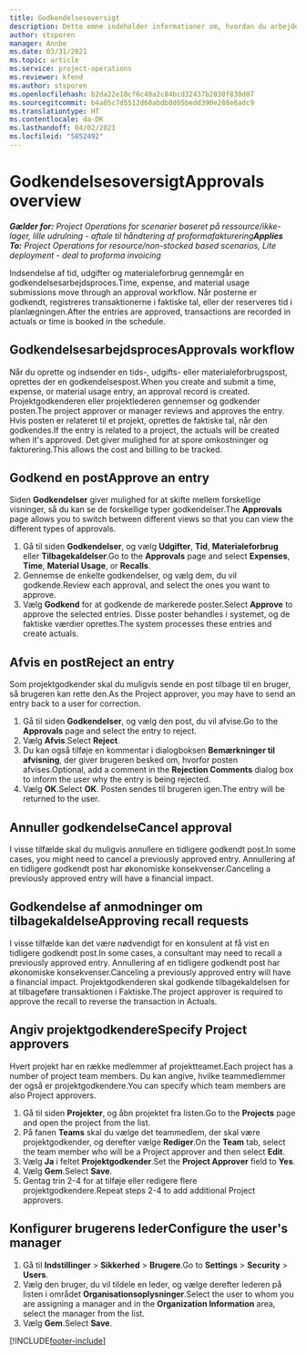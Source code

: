 ```yaml
---
title: Godkendelsesoversigt
description: Dette emne indeholder informationer om, hvordan du arbejder med godkendelser i Project Operations.
author: stsporen
manager: Annbe
ms.date: 03/31/2021
ms.topic: article
ms.service: project-operations
ms.reviewer: kfend
ms.author: stsporen
ms.openlocfilehash: b2da22e10cf6c40a2c84bcd32437b2830f830d07
ms.sourcegitcommit: b4a05c7d5512d60abdb0d05bedd390e288e8adc9
ms.translationtype: HT
ms.contentlocale: da-DK
ms.lasthandoff: 04/02/2021
ms.locfileid: "5852492"
---
```

# <a name="approvals-overview"></a><span data-ttu-id="4b4b0-103">Godkendelsesoversigt</span><span class="sxs-lookup"><span data-stu-id="4b4b0-103">Approvals overview</span></span>

<span data-ttu-id="4b4b0-104">_**Gælder for:** Project Operations for scenarier baseret på ressource/ikke-lager, lille udrulning - aftale til håndtering af proformafakturering_</span><span class="sxs-lookup"><span data-stu-id="4b4b0-104">_**Applies To:** Project Operations for resource/non-stocked based scenarios, Lite deployment - deal to proforma invoicing_</span></span>

<span data-ttu-id="4b4b0-105">Indsendelse af tid, udgifter og materialeforbrug gennemgår en godkendelsesarbejdsproces.</span><span class="sxs-lookup"><span data-stu-id="4b4b0-105">Time, expense, and material usage submissions move through an approval workflow.</span></span> <span data-ttu-id="4b4b0-106">Når posterne er godkendt, registreres transaktionerne i faktiske tal, eller der reserveres tid i planlægningen.</span><span class="sxs-lookup"><span data-stu-id="4b4b0-106">After the entries are approved, transactions are recorded in actuals or time is booked in the schedule.</span></span>

## <a name="approvals-workflow"></a><span data-ttu-id="4b4b0-107">Godkendelsesarbejdsproces</span><span class="sxs-lookup"><span data-stu-id="4b4b0-107">Approvals workflow</span></span>
<span data-ttu-id="4b4b0-108">Når du oprette og indsender en tids-, udgifts- eller materialeforbrugspost, oprettes der en godkendelsespost.</span><span class="sxs-lookup"><span data-stu-id="4b4b0-108">When you create and submit a time, expense, or material usage entry, an approval record is created.</span></span> <span data-ttu-id="4b4b0-109">Projektgodkenderen eller projektlederen gennemser og godkender posten.</span><span class="sxs-lookup"><span data-stu-id="4b4b0-109">The project approver or manager reviews and approves the entry.</span></span> <span data-ttu-id="4b4b0-110">Hvis posten er relateret til et projekt, oprettes de faktiske tal, når den godkendes.</span><span class="sxs-lookup"><span data-stu-id="4b4b0-110">If the entry is related to a project, the actuals will be created when it's approved.</span></span> <span data-ttu-id="4b4b0-111">Det giver mulighed for at spore omkostninger og fakturering.</span><span class="sxs-lookup"><span data-stu-id="4b4b0-111">This allows the cost and billing to be tracked.</span></span>

## <a name="approve-an-entry"></a><span data-ttu-id="4b4b0-112">Godkend en post</span><span class="sxs-lookup"><span data-stu-id="4b4b0-112">Approve an entry</span></span>
<span data-ttu-id="4b4b0-113">Siden **Godkendelser** giver mulighed for at skifte mellem forskellige visninger, så du kan se de forskellige typer godkendelser.</span><span class="sxs-lookup"><span data-stu-id="4b4b0-113">The **Approvals** page allows you to switch between different views so that you can view the different types of approvals.</span></span>
  
1. <span data-ttu-id="4b4b0-114">Gå til siden **Godkendelser**, og vælg **Udgifter**, **Tid**, **Materialeforbrug** eller **Tilbagekaldelser**.</span><span class="sxs-lookup"><span data-stu-id="4b4b0-114">Go to the **Approvals** page and select **Expenses**, **Time**, **Material Usage**, or **Recalls**.</span></span>
2. <span data-ttu-id="4b4b0-115">Gennemse de enkelte godkendelser, og vælg dem, du vil godkende.</span><span class="sxs-lookup"><span data-stu-id="4b4b0-115">Review each approval, and select the ones you want to approve.</span></span>
3. <span data-ttu-id="4b4b0-116">Vælg **Godkend** for at godkende de markerede poster.</span><span class="sxs-lookup"><span data-stu-id="4b4b0-116">Select **Approve** to approve the selected entries.</span></span>
<span data-ttu-id="4b4b0-117">Disse poster behandles i systemet, og de faktiske værdier oprettes.</span><span class="sxs-lookup"><span data-stu-id="4b4b0-117">The system processes these entries and create actuals.</span></span>

## <a name="reject-an-entry"></a><span data-ttu-id="4b4b0-118">Afvis en post</span><span class="sxs-lookup"><span data-stu-id="4b4b0-118">Reject an entry</span></span>
<span data-ttu-id="4b4b0-119">Som projektgodkender skal du muligvis sende en post tilbage til en bruger, så brugeren kan rette den.</span><span class="sxs-lookup"><span data-stu-id="4b4b0-119">As the Project approver, you may have to send an entry back to a user for correction.</span></span>
  
1. <span data-ttu-id="4b4b0-120">Gå til siden **Godkendelser**, og vælg den post, du vil afvise.</span><span class="sxs-lookup"><span data-stu-id="4b4b0-120">Go to the **Approvals** page and select the entry to reject.</span></span> 
2. <span data-ttu-id="4b4b0-121">Vælg **Afvis**.</span><span class="sxs-lookup"><span data-stu-id="4b4b0-121">Select **Reject**.</span></span>
3. <span data-ttu-id="4b4b0-122">Du kan også tilføje en kommentar i dialogboksen **Bemærkninger til afvisning**, der giver brugeren besked om, hvorfor posten afvises.</span><span class="sxs-lookup"><span data-stu-id="4b4b0-122">Optional, add a comment in the **Rejection Comments** dialog box to inform the user why the entry is being rejected.</span></span>
4. <span data-ttu-id="4b4b0-123">Vælg **OK**.</span><span class="sxs-lookup"><span data-stu-id="4b4b0-123">Select **OK**.</span></span> <span data-ttu-id="4b4b0-124">Posten sendes til brugeren igen.</span><span class="sxs-lookup"><span data-stu-id="4b4b0-124">The entry will be returned to the user.</span></span>
  
## <a name="cancel-approval"></a><span data-ttu-id="4b4b0-125">Annuller godkendelse</span><span class="sxs-lookup"><span data-stu-id="4b4b0-125">Cancel approval</span></span>
<span data-ttu-id="4b4b0-126">I visse tilfælde skal du muligvis annullere en tidligere godkendt post.</span><span class="sxs-lookup"><span data-stu-id="4b4b0-126">In some cases, you might need to cancel a previously approved entry.</span></span> <span data-ttu-id="4b4b0-127">Annullering af en tidligere godkendt post har økonomiske konsekvenser.</span><span class="sxs-lookup"><span data-stu-id="4b4b0-127">Canceling a previously approved entry will have a financial impact.</span></span> 

## <a name="approving-recall-requests"></a><span data-ttu-id="4b4b0-128">Godkendelse af anmodninger om tilbagekaldelse</span><span class="sxs-lookup"><span data-stu-id="4b4b0-128">Approving recall requests</span></span>
<span data-ttu-id="4b4b0-129">I visse tilfælde kan det være nødvendigt for en konsulent at få vist en tidligere godkendt post.</span><span class="sxs-lookup"><span data-stu-id="4b4b0-129">In some cases, a consultant may need to recall a previously approved entry.</span></span> <span data-ttu-id="4b4b0-130">Annullering af en tidligere godkendt post har økonomiske konsekvenser.</span><span class="sxs-lookup"><span data-stu-id="4b4b0-130">Canceling a previously approved entry will have a financial impact.</span></span> <span data-ttu-id="4b4b0-131">Projektgodkenderen skal godkende tilbagekaldelsen for at tilbageføre transaktionen i Faktiske.</span><span class="sxs-lookup"><span data-stu-id="4b4b0-131">The project approver is required to approve the recall to reverse the transaction in Actuals.</span></span>

## <a name="specify-project-approvers"></a><span data-ttu-id="4b4b0-132">Angiv projektgodkendere</span><span class="sxs-lookup"><span data-stu-id="4b4b0-132">Specify Project approvers</span></span>
<span data-ttu-id="4b4b0-133">Hvert projekt har en række medlemmer af projektteamet.</span><span class="sxs-lookup"><span data-stu-id="4b4b0-133">Each project has a number of project team members.</span></span> <span data-ttu-id="4b4b0-134">Du kan angive, hvilke teammedlemmer der også er projektgodkendere.</span><span class="sxs-lookup"><span data-stu-id="4b4b0-134">You can specify which team members are also Project approvers.</span></span>

1. <span data-ttu-id="4b4b0-135">Gå til siden **Projekter**, og åbn projektet fra listen.</span><span class="sxs-lookup"><span data-stu-id="4b4b0-135">Go to the **Projects** page and open the project from the list.</span></span>
2. <span data-ttu-id="4b4b0-136">På fanen **Teams** skal du vælge det teammedlem, der skal være projektgodkender, og derefter vælge **Rediger**.</span><span class="sxs-lookup"><span data-stu-id="4b4b0-136">On the **Team** tab, select the team member who will be a Project approver and then select **Edit**.</span></span>
3. <span data-ttu-id="4b4b0-137">Vælg **Ja** i feltet **Projektgodkender**.</span><span class="sxs-lookup"><span data-stu-id="4b4b0-137">Set the **Project Approver** field to **Yes**.</span></span>
4. <span data-ttu-id="4b4b0-138">Vælg **Gem**.</span><span class="sxs-lookup"><span data-stu-id="4b4b0-138">Select **Save**.</span></span>
5. <span data-ttu-id="4b4b0-139">Gentag trin 2-4 for at tilføje eller redigere flere projektgodkendere.</span><span class="sxs-lookup"><span data-stu-id="4b4b0-139">Repeat steps 2-4 to add additional Project approvers.</span></span>

## <a name="configure-the-users-manager"></a><span data-ttu-id="4b4b0-140">Konfigurer brugerens leder</span><span class="sxs-lookup"><span data-stu-id="4b4b0-140">Configure the user's manager</span></span>

1. <span data-ttu-id="4b4b0-141">Gå til **Indstillinger** > **Sikkerhed** > **Brugere**.</span><span class="sxs-lookup"><span data-stu-id="4b4b0-141">Go to **Settings** > **Security** > **Users**.</span></span>
2. <span data-ttu-id="4b4b0-142">Vælg den bruger, du vil tildele en leder, og vælge derefter lederen på listen i området **Organisationsoplysninger**.</span><span class="sxs-lookup"><span data-stu-id="4b4b0-142">Select the user to whom you are assigning a manager and in the **Organization Information** area, select the manager from the list.</span></span> 
3. <span data-ttu-id="4b4b0-143">Vælg **Gem**.</span><span class="sxs-lookup"><span data-stu-id="4b4b0-143">Select **Save**.</span></span>




[!INCLUDE[footer-include](../includes/footer-banner.md)]
